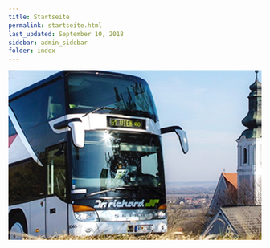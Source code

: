 ```yaml
---
title: Startseite
permalink: startseite.html
last_updated: September 10, 2018
sidebar: admin_sidebar
folder: index
---
```


![](/images/index/Stockbus.jpg)